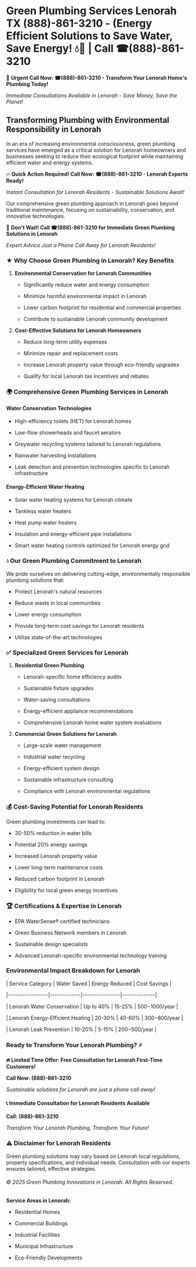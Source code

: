 # Green Plumbing Services Lenorah TX (888)-861-3210 - (Energy Efficient Solutions to Save Water, Save Energy! 💧🌿 | Call ☎(888)-861-3210

🚨 **Urgent Call Now: ☎(888)-861-3210 - Transform Your Lenorah Home's Plumbing Today!**
*Immediate Consultations Available in Lenorah - Save Money, Save the Planet!*

## Transforming Plumbing with Environmental Responsibility in Lenorah

In an era of increasing environmental consciousness, green plumbing services have emerged as a critical solution for Lenorah homeowners and businesses seeking to reduce their ecological footprint while maintaining efficient water and energy systems. 

🔥 **Quick Action Required! Call Now: ☎(888)-861-3210 - Lenorah Experts Ready!**
*Instant Consultation for Lenorah Residents - Sustainable Solutions Await!*

Our comprehensive green plumbing approach in Lenorah goes beyond traditional maintenance, focusing on sustainability, conservation, and innovative technologies.

🚨 **Don't Wait! Call ☎(888)-861-3210 for Immediate Green Plumbing Solutions in Lenorah**
*Expert Advice Just a Phone Call Away for Lenorah Residents!*

### ★ Why Choose Green Plumbing in Lenorah? Key Benefits

1. **Environmental Conservation for Lenorah Communities** 
   - Significantly reduce water and energy consumption
   - Minimize harmful environmental impact in Lenorah
   - Lower carbon footprint for residential and commercial properties
   - Contribute to sustainable Lenorah community development

2. **Cost-Effective Solutions for Lenorah Homeowners** 
   - Reduce long-term utility expenses
   - Minimize repair and replacement costs
   - Increase Lenorah property value through eco-friendly upgrades
   - Qualify for local Lenorah tax incentives and rebates

### 🌍 Comprehensive Green Plumbing Services in Lenorah

#### Water Conservation Technologies
- High-efficiency toilets (HET) for Lenorah homes
- Low-flow showerheads and faucet aerators
- Greywater recycling systems tailored to Lenorah regulations
- Rainwater harvesting installations
- Leak detection and prevention technologies specific to Lenorah infrastructure

#### Energy-Efficient Water Heating
- Solar water heating systems for Lenorah climate
- Tankless water heaters
- Heat pump water heaters
- Insulation and energy-efficient pipe installations
- Smart water heating controls optimized for Lenorah energy grid

### 💧 Our Green Plumbing Commitment to Lenorah

We pride ourselves on delivering cutting-edge, environmentally responsible plumbing solutions that:
- Protect Lenorah's natural resources
- Reduce waste in local communities
- Lower energy consumption
- Provide long-term cost savings for Lenorah residents
- Utilize state-of-the-art technologies

### ✅ Specialized Green Services for Lenorah

1. **Residential Green Plumbing**
   - Lenorah-specific home efficiency audits
   - Sustainable fixture upgrades
   - Water-saving consultations
   - Energy-efficient appliance recommendations
   - Comprehensive Lenorah home water system evaluations

2. **Commercial Green Solutions for Lenorah**
   - Large-scale water management
   - Industrial water recycling
   - Energy-efficient system design
   - Sustainable infrastructure consulting
   - Compliance with Lenorah environmental regulations

### 💰 Cost-Saving Potential for Lenorah Residents

Green plumbing investments can lead to:
- 30-50% reduction in water bills
- Potential 20% energy savings
- Increased Lenorah property value
- Lower long-term maintenance costs
- Reduced carbon footprint in Lenorah
- Eligibility for local green energy incentives

### 🏆 Certifications & Expertise in Lenorah

- EPA WaterSense® certified technicians
- Green Business Network members in Lenorah
- Sustainable design specialists
- Advanced Lenorah-specific environmental technology training

### Environmental Impact Breakdown for Lenorah

| Service Category | Water Saved | Energy Reduced | Cost Savings |
|-----------------|-------------|----------------|--------------|
| Lenorah Water Conservation | Up to 40% | 15-25% | $500-$1000/year |
| Lenorah Energy-Efficient Heating | 20-30% | 40-60% | $300-$800/year |
| Lenorah Leak Prevention | 10-20% | 5-15% | $200-$500/year |

### Ready to Transform Your Lenorah Plumbing? ⚡

**🔥 Limited Time Offer: Free Consultation for Lenorah First-Time Customers!**

**Call Now: (888)-861-3210**
*Sustainable solutions for Lenorah are just a phone call away!*

#### 📞 Immediate Consultation for Lenorah Residents Available

**Call: (888)-861-3210**
*Transform Your Lenorah Plumbing, Transform Your Future!*

### ⚠️ Disclaimer for Lenorah Residents

Green plumbing solutions may vary based on Lenorah local regulations, property specifications, and individual needs. Consultation with our experts ensures tailored, effective strategies.

###### © 2025 Green Plumbing Innovations in Lenorah. All Rights Reserved.

**Service Areas in Lenorah:** 
- Residential Homes
- Commercial Buildings
- Industrial Facilities
- Municipal Infrastructure
- Eco-Friendly Developments